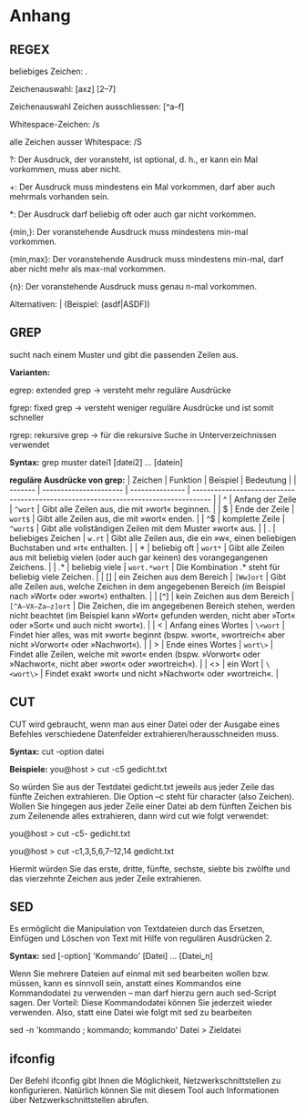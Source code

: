 # Anhang
## REGEX
beliebiges Zeichen: .

Zeichenauswahl: [axz] [2–7]

Zeichenauswahl Zeichen ausschliessen: [^a–f]

Whitespace-Zeichen: /s

alle Zeichen ausser Whitespace: /S

?:	Der Ausdruck, der voransteht, ist optional, d. h., er kann ein Mal vorkommen, muss aber nicht.

+:	Der Ausdruck muss mindestens ein Mal vorkommen, darf aber auch mehrmals vorhanden sein.
  
*:	Der Ausdruck darf beliebig oft oder auch gar nicht vorkommen.
  
{min,}:	Der voranstehende Ausdruck muss mindestens min-mal vorkommen.

{min,max}:	Der voranstehende Ausdruck muss mindestens min-mal, darf aber nicht mehr als max-mal vorkommen.

{n}:	Der voranstehende Ausdruck muss genau n-mal vorkommen.

Alternativen: | (Beispiel: (asdf|ASDF))

## GREP
sucht nach einem Muster und gibt die passenden Zeilen aus.

**Varianten:**

egrep: extended grep -> versteht mehr reguläre Ausdrücke

fgrep: fixed grep -> versteht weniger reguläre Ausdrücke und ist somit schneller

rgrep: rekursive grep -> für die rekursive Suche in Unterverzeichnissen verwendet

**Syntax:**
grep muster datei1 [datei2] ... [datein]

**reguläre Ausdrücke von grep:**
| Zeichen | Funktion               | Beispiel        | Bedeutung                                                                           |
| ------- | ---------------------- | --------------- | ----------------------------------------------------------------------------------- |
| ^       | Anfang der Zeile       | `^wort`         | Gibt alle Zeilen aus, die mit »wort« beginnen.                                     |
| $       | Ende der Zeile         | `wort$`         | Gibt alle Zeilen aus, die mit »wort« enden.                                        |
| ^$      | komplette Zeile        | `^wort$`        | Gibt alle vollständigen Zeilen mit dem Muster »wort« aus.                           |
| .       | beliebiges Zeichen     | `w.rt`          | Gibt alle Zeilen aus, die ein »w«, einen beliebigen Buchstaben und »rt« enthalten. |
| *       | beliebig oft           | `wort*`         | Gibt alle Zeilen aus mit beliebig vielen (oder auch gar keinen) des vorangegangenen Zeichens. |
| .*      | beliebig viele         | `wort.*wort`    | Die Kombination .* steht für beliebig viele Zeichen.                                |
| []      | ein Zeichen aus dem Bereich | `[Ww]ort`  | Gibt alle Zeilen aus, welche Zeichen in dem angegebenen Bereich (im Beispiel nach »Wort« oder »wort«) enthalten. |
| [^]     | kein Zeichen aus dem Bereich | `[^A–VX–Za–z]ort` | Die Zeichen, die im angegebenen Bereich stehen, werden nicht beachtet (im Beispiel kann »Wort« gefunden werden, nicht aber »Tort« oder »Sort« und auch nicht »wort«). |
| \<      | Anfang eines Wortes    | `\<wort`        | Findet hier alles, was mit »wort« beginnt (bspw. »wort«, »wortreich« aber nicht »Vorwort« oder »Nachwort«). |
| \>      | Ende eines Wortes      | `wort\>`        | Findet alle Zeilen, welche mit »wort« enden (bspw. »Vorwort« oder »Nachwort«, nicht aber »wort« oder »wortreich«). |
| \<\>    | ein Wort               | `\<wort\>`      | Findet exakt »wort« und nicht »Nachwort« oder »wortreich«.                          |

## CUT
CUT wird gebraucht, wenn man aus einer Datei oder der Ausgabe eines Befehles verschiedene Datenfelder extrahieren/herausschneiden muss.

**Syntax:**
cut -option datei

**Beispiele:**
you@host > cut -c5 gedicht.txt

So würden Sie aus der Textdatei gedicht.txt jeweils aus jeder Zeile das fünfte Zeichen extrahieren. Die Option –c steht für character (also Zeichen). Wollen Sie hingegen aus jeder Zeile einer Datei ab dem fünften Zeichen bis zum Zeilenende alles extrahieren, dann wird cut wie folgt verwendet:

you@host > cut -c5- gedicht.txt

you@host > cut -c1,3,5,6,7–12,14 gedicht.txt

Hiermit würden Sie das erste, dritte, fünfte, sechste, siebte bis zwölfte und das vierzehnte Zeichen aus jeder Zeile extrahieren.





## SED
Es ermöglicht die Manipulation von Textdateien durch das Ersetzen, Einfügen und Löschen von Text mit Hilfe von regulären Ausdrücken 2.

**Syntax:**
sed [-option] 'Kommando' [Datei] ... [Datei_n]


Wenn Sie mehrere Dateien auf einmal mit sed bearbeiten wollen bzw. müssen, kann es sinnvoll sein, anstatt eines Kommandos eine Kommandodatei zu verwenden – man darf hierzu gern auch sed-Script sagen. Der Vorteil: Diese Kommandodatei können Sie jederzeit wieder verwenden. Also, statt eine Datei wie folgt mit sed zu bearbeiten

sed -n 'kommando ; kommando; kommando' Datei > Zieldatei



## ifconfig
Der Befehl ifconfig gibt Ihnen die Möglichkeit, Netzwerkschnittstellen zu konfigurieren. Natürlich können Sie mit diesem Tool auch Informationen über Netzwerkschnittstellen abrufen. 
